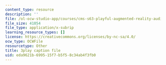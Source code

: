 ```yaml
---
content_type: resource
description: ''
file: /ol-ocw-studio-app/courses/cms-s63-playful-augmented-reality-audio-design-exploration-fall-2019/eda9621b699515f7b5f58c34ab4f3fb0_hbBGpXBf3Ig.srt
file_size: 41054
file_type: application/x-subrip
learning_resource_types: []
license: https://creativecommons.org/licenses/by-nc-sa/4.0/
ocw_type: OCWFile
resourcetype: Other
title: 3play caption file
uid: eda9621b-6995-15f7-b5f5-8c34ab4f3fb0
---
```

